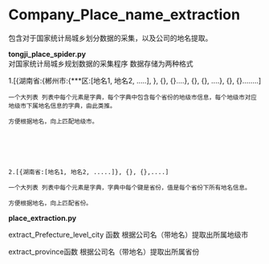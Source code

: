 # Company_Place_name_extraction
包含对于国家统计局城乡划分数据的采集，以及公司的地名提取。

**tongji_place_spider.py**  
  对国家统计局城乡规划数据的采集程序
  数据存储为两种格式
  
  
   1.[{湖南省:{郴州市:{***区:[地名1, 地名2, .....], }, {}, {}....}, {}, {}, ....}, {}, {}........]

    一个大列表 列表中每个元素是字典，每个字典中包含每个省份的地级市信息，每个地级市对应地级市下属地名信息的字典，由此类推。

    方便根据地名，向上匹配地级市。






    2.[{湖南省:[地名1, 地名2, .....]}, {}, {},....]

    一个大列表 列表中每个元素是字典，字典中每个键是省份，值是每个省份下所有地名信息。

    方便根据地名，向上匹配省份。
    
**place_extraction.py**  


extract_Prefecture_level_city 函数 根据公司名（带地名）提取出所属地级市


extract_province函数 根据公司名（带地名）提取出所属省份
